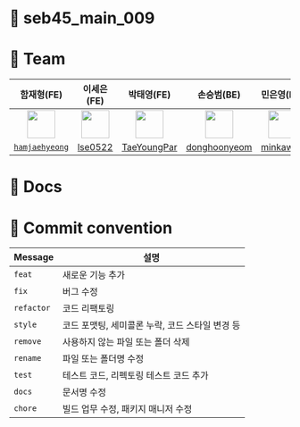 # 🌟 seb45_main_009


# 🌟 Team

| 함재형(FE) | 이세은(FE) | 박태영(FE) | 손승범(BE) | 민은영(BE) | 김소연(BE) | 염동훈(BE) |
:----: | :----: | :----: | :----: | :----: | :----: | :----: |
| <img src="" width="50px"> | <img src="" width="50px"> | <img src="" width="50px"/> |  <img src="" width="50px"> | <img src="" width="50px"> | <img src="" width="50px">  | <img src="" width="50px"> | <img src="" width="50px">  
|[`hamjaehyeong`](https://github.com/hamjaehyeong) | [lse0522](https://github.com/lse0522) | [TaeYoungPar](https://github.com/TaeYoungPar) | [donghoonyeom](https://github.com/donghoonyeom) | [minkawoo](https://github.com/minkawoo) | [bonbon0808](https://github.com/bonbon0808) | [donghoonyeom](https://github.com/donghoonyeom) |


# 🌟 Docs



# 🌟 Commit convention
| Message  | 설명                                            |
| -------- | ----------------------------------------------- |
| `feat`	   | 새로운 기능 추가                                |
| `fix`	     | 버그 수정                                |
| `refactor` | 코드 리팩토링                                |
| `style`	   | 코드 포맷팅, 세미콜론 누락, 코드 스타일 변경 등                                |
| `remove`	 | 사용하지 않는 파일 또는 폴더 삭제                                |
| `rename`	 | 파일 또는 폴더명 수정                                |
| `test`	   | 테스트 코드, 리펙토링 테스트 코드 추가                                |
| `docs`	   | 문서명 수정                                |
| `chore`	   | 빌드 업무 수정, 패키지 매니저 수정                                |
